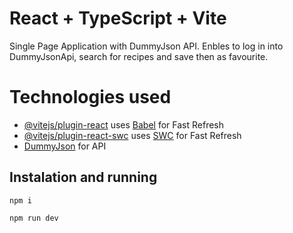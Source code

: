 # React + TypeScript + Vite

Single Page Application with DummyJson API. Enbles to log in into DummyJsonApi, search for recipes and save then as favourite.

# Technologies used
- [@vitejs/plugin-react](https://github.com/vitejs/vite-plugin-react/blob/main/packages/plugin-react/README.md) uses [Babel](https://babeljs.io/) for Fast Refresh
- [@vitejs/plugin-react-swc](https://github.com/vitejs/vite-plugin-react-swc) uses [SWC](https://swc.rs/) for Fast Refresh
- [DummyJson](https://dummyjson.com/docs/recipes) for API

## Instalation and running
```npm
npm i
```
```npm
npm run dev
```

